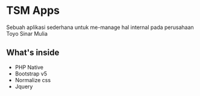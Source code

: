 # TSM Apps
Sebuah aplikasi sederhana untuk me-manage hal internal pada perusahaan Toyo Sinar Mulia

## What's inside
* PHP Native
* Bootstrap v5
* Normalize css
* Jquery
